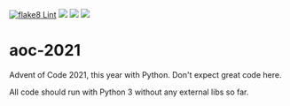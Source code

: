 [![flake8 Lint](https://github.com/emrox/aoc-2021/actions/workflows/flake8.yml/badge.svg)](https://github.com/emrox/aoc-2021/actions/workflows/flake8.yml)
![](https://img.shields.io/badge/day%20📅-18-blue)
![](https://img.shields.io/badge/stars%20⭐-34-yellow)
![](https://img.shields.io/badge/days%20completed-17-red)

# aoc-2021

Advent of Code 2021, this year with Python. Don't expect great code here.

All code should run with Python 3 without any external libs so far.

